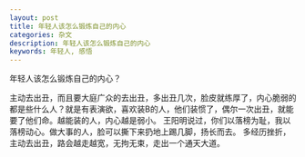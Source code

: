```yaml
---
layout: post
title: 年轻人该怎么锻炼自己的内心
categories: 杂文
description: 年轻人该怎么锻炼自己的内心
keywords: 年轻人, 感悟
---
```




年轻人该怎么锻炼自己的内心？ 

主动去出丑，而且要大庭广众的去出丑，多出丑几次，脸皮就练厚了，内心脆弱的都是些什么人？就是有表演欲，喜欢装B的人，他们装惯了，偶尔一次出丑，就能要了他们命。越能装的人，内心越是弱小。
王阳明说过，你们以落榜为耻，我以落榜动心。做大事的人，脸可以撕下来扔地上踢几脚，扬长而去。
多经历挫折，主动去出丑，路会越走越宽，无拘无束，走出一个通天大道。

